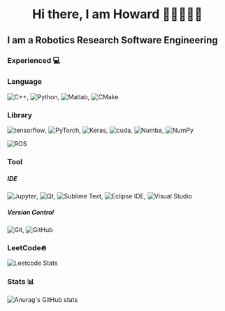 <h1 align="center">Hi there, I am Howard 👋🏼👨🏻‍💻</h1>

## I am a Robotics Research Software Engineering

<!-- ## I worked on a robotics and deep-learning. -->


### Experienced 💻

### Language 
![C++](https://img.shields.io/badge/C%2B%2B-00599C?style=flat&logo=c%2B%2B&logoColor=white), ![Python](https://img.shields.io/badge/Python-14354C?style=flat&logo=python&logoColor=white), ![Matlab](	https://www.mathworks.com/matlabcentral/images/matlab-file-exchange.svg), ![CMake](	https://img.shields.io/badge/CMake-064F8C?style=flat&logo=cmake&logoColor=white)

### Library
![tensorflow](https://img.shields.io/badge/TensorFlow-FF6F00?style=flat&logo=tensorflow&logoColor=white), ![PyTorch](https://img.shields.io/badge/PyTorch-EE4C2C?style=flat&logo=PyTorch&logoColor=white), ![Keras](https://img.shields.io/badge/Keras-D00000?style=flat&logo=Keras&logoColor=white), ![cuda](https://img.shields.io/badge/NVIDIA-CUDA-76B900?style=flat&logo=nvidia&logoColor=white), ![Numba](https://img.shields.io/badge/Numba-00A3E0?style=flat&logo=Numba&logoColor=white), ![NumPy](https://img.shields.io/badge/NumPy-013243?style=flat-square&logo=NumPy&logoColor=white)

![ROS](https://img.shields.io/static/v1?style=for-the-badge&message=ROS&color=22314E&logo=ROS&logoColor=FFFFFF&label=)

<!-- ![ROS](https://img.shields.io/badge/ros-%230A0FF9.svg?style=for-the-badge&logo=ros&logoColor=white) -->

### Tool
##### IDE
![Jupyter](https://img.shields.io/badge/Jupyter-F37626?style=flat-square&logo=Jupyter&logoColor=white), ![Qt](https://img.shields.io/badge/Qt-41CD52?style=flat&logo=qt&logoColor=white), ![Sublime Text](https://img.shields.io/badge/sublime_text-%23575757.svg?&style=flat&logo=sublime-text&logoColor=important), ![Eclipse IDE](https://img.shields.io/badge/Eclipse%20IDE-2C2255?style=flat-square&logo=Eclipse-IDE&logoColor=white), ![Visual Studio](https://img.shields.io/badge/Visual%20Studio-5C2D91?style=flat-square&logo=Visual-Studio&logoColor=white)

<!-- , ![Visual Studio Code](https://img.shields.io/badge/Visual%20Studio%20Code-007ACC?style=flat-square&logo=Visual-Studio-Code&logoColor=white) -->

##### Version Control
![Git](https://img.shields.io/badge/Git-F05032?style=flat-square&logo=Git&logoColor=white), ![GitHub](https://img.shields.io/badge/GitHub-181717?style=flat-square&logo=GitHub&logoColor=white)

### LeetCode🔥
![Leetcode Stats](https://leetcard.jacoblin.cool/choh08)

### Stats 📊 
![Anurag's GitHub stats](https://github-readme-stats.vercel.app/api?username=bmaxdk&show_icons=true&theme=dark)



<!--
**bmaxdk/bmaxdk** is a ✨ _special_ ✨ repository because its `README.md` (this file) appears on your GitHub profile.

Here are some ideas to get you started:

- 🔭 I’m currently working on ...
- 🌱 I’m currently learning ...
- 👯 I’m looking to collaborate on ...
- 🤔 I’m looking for help with ...
- 💬 Ask me about ...
- 📫 How to reach me: ...
- 😄 Pronouns: ...
- ⚡ Fun fact: ...

### Traffic📈
[![Top Langs](https://github-readme-stats.vercel.app/api/top-langs/?username=bmaxdk&layout=compact)](https://github.com/anuraghazra/github-readme-stats)


![credit_card Github Profile Summary Card top](https://github-profile-summary-cards.vercel.app/api/cards/profile-details?username=bmaxdk&theme=vue)

![trophy Trophy Stats top](https://github-profile-trophy.vercel.app/?username=bmaxdk)

![stopwatch Streak Stats top](https://github-readme-streak-stats.herokuapp.com/?user=bmaxdk)

![Activity Graph](https://activity-graph.herokuapp.com/graph?username=bmaxdk&theme=minimal)

-->
